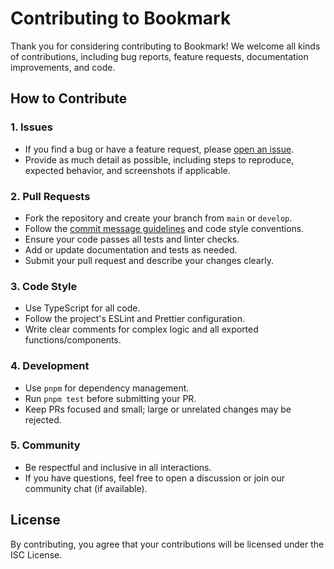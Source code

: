 # Contributing to Bookmark

Thank you for considering contributing to Bookmark! We welcome all kinds of contributions, including bug reports, feature requests, documentation improvements, and code.

## How to Contribute

### 1. Issues

- If you find a bug or have a feature request, please [open an issue](https://github.com/your-repo/issues).
- Provide as much detail as possible, including steps to reproduce, expected behavior, and screenshots if applicable.

### 2. Pull Requests

- Fork the repository and create your branch from `main` or `develop`.
- Follow the [commit message guidelines](./git-commit.rule.md) and code style conventions.
- Ensure your code passes all tests and linter checks.
- Add or update documentation and tests as needed.
- Submit your pull request and describe your changes clearly.

### 3. Code Style

- Use TypeScript for all code.
- Follow the project's ESLint and Prettier configuration.
- Write clear comments for complex logic and all exported functions/components.

### 4. Development

- Use `pnpm` for dependency management.
- Run `pnpm test` before submitting your PR.
- Keep PRs focused and small; large or unrelated changes may be rejected.

### 5. Community

- Be respectful and inclusive in all interactions.
- If you have questions, feel free to open a discussion or join our community chat (if available).

## License

By contributing, you agree that your contributions will be licensed under the ISC License.
